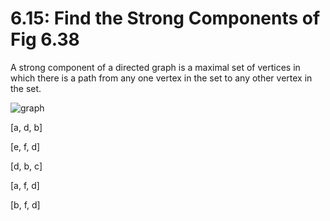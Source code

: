 # 6.15: Find the Strong Components of Fig 6.38

A strong component of a directed graph is a maximal set of vertices in which there is a path from any one vertex in the set to any other vertex in the set. 

![graph](https://raw.github.com/meaganewaller/data-structures-and-algorithms/master/img/fig-6-38.gif)

[a, d, b]

[e, f, d]

[d, b, c]

[a, f, d]

[b, f, d]


